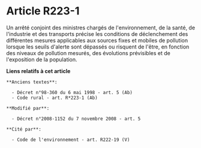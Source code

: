 # Article R223-1

Un arrêté conjoint des ministres chargés de l'environnement, de la santé, de l'industrie et des transports précise les
conditions de déclenchement des différentes mesures applicables aux sources fixes et mobiles de pollution lorsque les seuils
d'alerte sont dépassés ou risquent de l'être, en fonction des niveaux de pollution mesurés, des évolutions prévisibles et de
l'exposition de la population.

**Liens relatifs à cet article**

	**Anciens textes**:

	  - Décret n°98-360 du 6 mai 1998 - art. 5 (Ab)
	  - Code rural - art. R*223-1 (Ab)

	**Modifié par**:

	  - Décret n°2008-1152 du 7 novembre 2008 - art. 5

	**Cité par**:

	  - Code de l'environnement - art. R222-19 (V)
